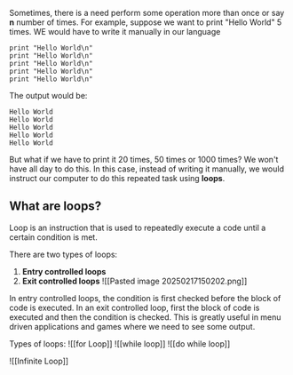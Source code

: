 
Sometimes, there is a need perform some operation more than once or say **n** number of times. For example, suppose we want to print "Hello World" 5 times. WE would have to write it manually in our language

```pseudocode
print "Hello World\n"
print "Hello World\n"
print "Hello World\n"
print "Hello World\n"
print "Hello World\n"
```
The output would be:
```Output
Hello World
Hello World
Hello World
Hello World
Hello World
```

But what if we have to print it 20 times, 50 times or 1000 times? We won't have all day to do this. In this case, instead of writing it manually, we would instruct our computer to do this repeated task using **loops**.

## What are loops?
Loop is an instruction that is used to repeatedly execute a code until a certain condition is met.

There are two types of loops:
1. **Entry controlled loops**
2. **Exit controlled loops**
![[Pasted image 20250217150202.png]]

In entry controlled loops, the condition is first checked before the block of code is executed.
In an exit controlled loop, first the block of code is executed and then the condition is checked. This is greatly useful in menu driven applications and games where we need to see some output.

Types of loops:
![[for Loop]]
![[while loop]]
![[do while loop]]

![[Infinite Loop]]